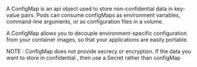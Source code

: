 

A ConfigMap is an api object used to store non-confidential data in key-value pairs. Pods can consume configMaps as environment variables, command-line arguments, or as configuration files in a volume. 

A ConfigMap allows you to decouple environment-specific configuration from your container images, so that your applications are easily portable. 


NOTE : ConfigMap does not provide secrecy or encryption. If the data you want to store in confidential , then use a Secret rather than configMap